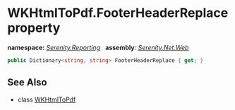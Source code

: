 # WKHtmlToPdf.FooterHeaderReplace property
**namespace:** *[Serenity.Reporting](../../README.md#serenity.reporting-namespace)*   **assembly**: *[Serenity.Net.Web](../../README.md)*

```csharp
public Dictionary<string, string> FooterHeaderReplace { get; }
```

## See Also

* class [WKHtmlToPdf](../WKHtmlToPdf.md)